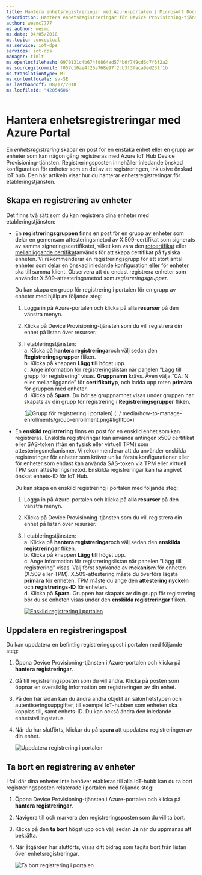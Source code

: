 ```yaml
---
title: Hantera enhetsregistreringar med Azure-portalen | Microsoft Docs
description: Hantera enhetsregistreringar för Device Provisioning-tjänsten i Azure Portal
author: wesmc7777
ms.author: wesmc
ms.date: 04/05/2018
ms.topic: conceptual
ms.service: iot-dps
services: iot-dps
manager: timlt
ms.openlocfilehash: 0970131c4b674fd864ad574b0f749cd6d7f6f2a2
ms.sourcegitcommit: f057c10ae4f26a768e97f2cb3f3faca9ed23ff1b
ms.translationtype: MT
ms.contentlocale: sv-SE
ms.lasthandoff: 08/17/2018
ms.locfileid: "42054606"
---
```

# <a name="how-to-manage-device-enrollments-with-azure-portal"></a>Hantera enhetsregistreringar med Azure Portal

En *enhetsregistrering* skapar en post för en enstaka enhet eller en grupp av enheter som kan någon gång registreras med Azure IoT Hub Device Provisioning-tjänsten. Registreringsposten innehåller inledande önskad konfiguration för enheter som en del av att registreringen, inklusive önskad IoT hub. Den här artikeln visar hur du hanterar enhetsregistreringar för etableringstjänsten.


## <a name="create-a-device-enrollment"></a>Skapa en registrering av enheter

Det finns två sätt som du kan registrera dina enheter med etableringstjänsten:

* En **registreringsgruppen** finns en post för en grupp av enheter som delar en gemensam attesteringsmetod av X.509-certifikat som signerats av samma signeringscertifikatet, vilket kan vara den [rotcertifikat](https://docs.microsoft.com/azure/iot-dps/concepts-security#root-certificate) eller [mellanliggande certifikat](https://docs.microsoft.com/azure/iot-dps/concepts-security#intermediate-certificate)används för att skapa certifikat på fysiska enheten. Vi rekommenderar en registreringsgrupp för ett stort antal enheter som delar en önskad inledande konfiguration eller för enheter ska till samma klient. Observera att du endast registrera enheter som använder X.509-attesteringsmetod som *registreringsgrupper*. 

    Du kan skapa en grupp för registrering i portalen för en grupp av enheter med hjälp av följande steg:

    1. Logga in på Azure-portalen och klicka på **alla resurser** på den vänstra menyn.  
    1. Klicka på Device Provisioning-tjänsten som du vill registrera din enhet på listan över resurser.  
    1. I etableringstjänsten:  
       a. Klicka på **hantera registreringar**och välj sedan den **Registreringsgrupper** fliken.  
       b. Klicka på knappen **Lägg till** högst upp.  
       c. Ange information för registreringslistan när panelen ”Lägg till grupp för registrering” visas.  **Gruppnamn** krävs. Även välja ”CA: N eller mellanliggande” för **certifikattyp**, och ladda upp roten **primära** för gruppen med enheter.  
       d. Klicka på **Spara**. Du bör se gruppnamnet visas under gruppen har skapats av din grupp för registrering i **Registreringsgrupper** fliken.  

       [![Grupp för registrering i portalen](./media/how-to-manage-enrollments/group-enrollment.png)] (. / media/how-to-manage-enrollments/group-enrollment.png#lightbox)
    

* En **enskild registrering** finns en post för en enskild enhet som kan registreras. Enskilda registreringar kan använda antingen x509 certifikat eller SAS-token (från en fysisk eller virtuell TPM) som attesteringsmekanismer. Vi rekommenderar att du använder enskilda registreringar för enheter som kräver unika första konfigurationer eller för enheter som endast kan använda SAS-token via TPM eller virtuell TPM som attesteringsmetod. Enskilda registreringar kan ha angivet önskat enhets-ID för IoT Hub.

    Du kan skapa en enskild registrering i portalen med följande steg:

    1. Logga in på Azure-portalen och klicka på **alla resurser** på den vänstra menyn.
    1. Klicka på Device Provisioning-tjänsten som du vill registrera din enhet på listan över resurser.
    1. I etableringstjänsten:  
       a. Klicka på **hantera registreringar**och välj sedan den **enskilda registreringar** fliken.  
       b. Klicka på knappen **Lägg till** högst upp.   
       c. Ange information för registreringslistan när panelen ”Lägg till registrering” visas. Välj först styrkande av **mekanism** för enheten (X.509 eller TPM). X.509-attestering måste du överföra lägsta **primära** för enheten. TPM måste du ange den **attestering nyckeln** och **registrerings-ID** för enheten.  
       d. Klicka på **Spara**. Gruppen har skapats av din grupp för registrering bör du se enheten visas under den **enskilda registreringar** fliken.  

       [![Enskild registrering i portalen](./media/how-to-manage-enrollments/individual-enrollment.png)](./media/how-to-manage-enrollments/individual-enrollment.png#lightbox)

## <a name="update-an-enrollment-entry"></a>Uppdatera en registreringspost
Du kan uppdatera en befintlig registreringspost i portalen med följande steg:

1. Öppna Device Provisioning-tjänsten i Azure-portalen och klicka på **hantera registreringar**. 
1. Gå till registreringsposten som du vill ändra. Klicka på posten som öppnar en översiktlig information om registreringen av din enhet. 
1. På den här sidan kan du ändra andra objekt än säkerhetstypen och autentiseringsuppgifter, till exempel IoT-hubben som enheten ska kopplas till, samt enhets-ID. Du kan också ändra den inledande enhetstvillingstatus. 
1. När du har slutförts, klickar du på **spara** att uppdatera registreringen av din enhet. 

    ![Uppdatera registrering i portalen](./media/how-to-manage-enrollments/update-enrollment.png)

## <a name="remove-a-device-enrollment"></a>Ta bort en registrering av enheter
I fall där dina enheter inte behöver etableras till alla IoT-hubb kan du ta bort registreringsposten relaterade i portalen med följande steg:

1. Öppna Device Provisioning-tjänsten i Azure-portalen och klicka på **hantera registreringar**. 
1. Navigera till och markera den registreringsposten som du vill ta bort. 
1. Klicka på den **ta bort** högst upp och välj sedan **Ja** när du uppmanas att bekräfta. 
1. När åtgärden har slutförts, visas ditt bidrag som tagits bort från listan över enhetsregistreringar. 
 
    ![Ta bort registrering i portalen](./media/how-to-manage-enrollments/remove-enrollment.png)


